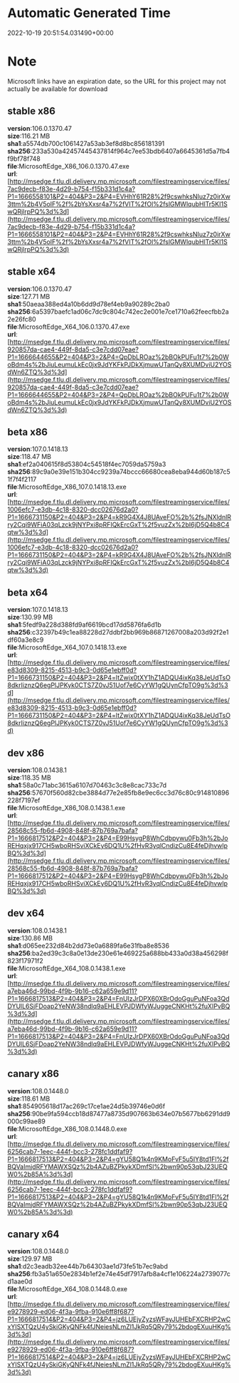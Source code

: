 # Automatic Generated Time
2022-10-19 20:51:54.031490+00:00

# Note
Microsoft links have an expiration date, so the URL for this project may not actually be available for download

## stable x86
**version**:106.0.1370.47  
**size**:116.21 MB  
**sha1**:a5574db700c1061427a53ab3ef8d8bc856181391  
**sha256**:233a530a42457445437814f964c7ee53bdb6407a6645361d5a7fb4f9bf78f748  
**file**:MicrosoftEdge_X86_106.0.1370.47.exe  
**url**:[http://msedge.f.tlu.dl.delivery.mp.microsoft.com/filestreamingservice/files/7ac9decb-f83e-4d29-b754-f15b331d1c4a?P1=1666558101&P2=404&P3=2&P4=EVHhY61R28%2f9cswhksNIuz7z0irXw3ttm%2b4V5oIF%2f%2bYsXxsr4a7%2fVIT%2fOl%2fslGMWlqubHlTr5KI1SwQRjlrpPQ%3d%3d](http://msedge.f.tlu.dl.delivery.mp.microsoft.com/filestreamingservice/files/7ac9decb-f83e-4d29-b754-f15b331d1c4a?P1=1666558101&P2=404&P3=2&P4=EVHhY61R28%2f9cswhksNIuz7z0irXw3ttm%2b4V5oIF%2f%2bYsXxsr4a7%2fVIT%2fOl%2fslGMWlqubHlTr5KI1SwQRjlrpPQ%3d%3d)  

## stable x64
**version**:106.0.1370.47  
**size**:127.71 MB  
**sha1**:50aeaa388ed4a10b6dd9d78ef4eb9a90289c2ba0  
**sha256**:6a5397baefc1ad06c7dc9c804c742ec2e001e7ce1710a62feecfbb2a2e26fc80  
**file**:MicrosoftEdge_X64_106.0.1370.47.exe  
**url**:[http://msedge.f.tlu.dl.delivery.mp.microsoft.com/filestreamingservice/files/920857da-cae4-449f-8da5-c3e7cdd07eae?P1=1666644655&P2=404&P3=2&P4=QpDbLROaz%2bBOkPUFu1t7%2b0WoBdm4s%2bJiuLeumuLkEc0jx9JdYKFkPJDkXjmuwUTanQy8XUMDviU2YOSdWn6ZTQ%3d%3d](http://msedge.f.tlu.dl.delivery.mp.microsoft.com/filestreamingservice/files/920857da-cae4-449f-8da5-c3e7cdd07eae?P1=1666644655&P2=404&P3=2&P4=QpDbLROaz%2bBOkPUFu1t7%2b0WoBdm4s%2bJiuLeumuLkEc0jx9JdYKFkPJDkXjmuwUTanQy8XUMDviU2YOSdWn6ZTQ%3d%3d)  

## beta x86
**version**:107.0.1418.13  
**size**:118.47 MB  
**sha1**:ef2a040615f8d53804c54518f4ec7059da5759a3  
**sha256**:89c9a0e39e151b304cc9239a74bccc66680cea8eba944d60b187c51f7f4f2117  
**file**:MicrosoftEdge_X86_107.0.1418.13.exe  
**url**:[http://msedge.f.tlu.dl.delivery.mp.microsoft.com/filestreamingservice/files/1006efc7-e3db-4c18-8320-dcc02676d2a0?P1=1666731150&P2=404&P3=2&P4=kR9G4X4J8UAveFO%2b%2fsJNXldnlRry2Cqi9WFiA03qLzck9jNYPxi8pRFIQkErcGxT%2f5vuzZx%2bI6jD5Q4b8C4qtw%3d%3d](http://msedge.f.tlu.dl.delivery.mp.microsoft.com/filestreamingservice/files/1006efc7-e3db-4c18-8320-dcc02676d2a0?P1=1666731150&P2=404&P3=2&P4=kR9G4X4J8UAveFO%2b%2fsJNXldnlRry2Cqi9WFiA03qLzck9jNYPxi8pRFIQkErcGxT%2f5vuzZx%2bI6jD5Q4b8C4qtw%3d%3d)  

## beta x64
**version**:107.0.1418.13  
**size**:130.99 MB  
**sha1**:5fedf9a228d388fd9af6619bcd17dd5876fa6d1b  
**sha256**:c32397b49c1ea88228d27ddbf2bb969b86871267008a203d92f2e1df60a3e8c9  
**file**:MicrosoftEdge_X64_107.0.1418.13.exe  
**url**:[http://msedge.f.tlu.dl.delivery.mp.microsoft.com/filestreamingservice/files/e83d8309-8215-4513-b9c3-0d65e1ebff0d?P1=1666731150&P2=404&P3=2&P4=ltZwjx0tXY1hZ1ADQU4ixKq38JeUdTsO8dkrIiznzQ6egPlJPKyk0CTS7Z0vJ51Uof7e6CyYW1gQUynCfpTO9g%3d%3d](http://msedge.f.tlu.dl.delivery.mp.microsoft.com/filestreamingservice/files/e83d8309-8215-4513-b9c3-0d65e1ebff0d?P1=1666731150&P2=404&P3=2&P4=ltZwjx0tXY1hZ1ADQU4ixKq38JeUdTsO8dkrIiznzQ6egPlJPKyk0CTS7Z0vJ51Uof7e6CyYW1gQUynCfpTO9g%3d%3d)  

## dev x86
**version**:108.0.1438.1  
**size**:118.35 MB  
**sha1**:58a0c71abc3615a6107d70463c3c8e8cac733c7d  
**sha256**:57670f560d82cbe3884d77e2e85fb8e9ec6cc3d76c80c914810896228f7197ef  
**file**:MicrosoftEdge_X86_108.0.1438.1.exe  
**url**:[http://msedge.f.tlu.dl.delivery.mp.microsoft.com/filestreamingservice/files/28568c55-fb6d-4908-848f-87b769a7bafa?P1=1666817512&P2=404&P3=2&P4=E99HsygP8WhCdbpywu0Fb3h%2bJoREHqxjx917CH5wboRHSviXCkEy6DQ1U%2fHvR3yqlCndizCu8E4feDjhvwlpBQ%3d%3d](http://msedge.f.tlu.dl.delivery.mp.microsoft.com/filestreamingservice/files/28568c55-fb6d-4908-848f-87b769a7bafa?P1=1666817512&P2=404&P3=2&P4=E99HsygP8WhCdbpywu0Fb3h%2bJoREHqxjx917CH5wboRHSviXCkEy6DQ1U%2fHvR3yqlCndizCu8E4feDjhvwlpBQ%3d%3d)  

## dev x64
**version**:108.0.1438.1  
**size**:130.86 MB  
**sha1**:d065ee232d84b2dd73e0a6889fa6e31fba8e8536  
**sha256**:ba2ed39c3c8a0e13de230e61e469225a688bb433a0d38a456298f823f17971f2  
**file**:MicrosoftEdge_X64_108.0.1438.1.exe  
**url**:[http://msedge.f.tlu.dl.delivery.mp.microsoft.com/filestreamingservice/files/a7eba46d-99bd-4f9b-9b16-c62a659e9d11?P1=1666817513&P2=404&P3=2&P4=FnUIzJrDPX60XBrOdoGguPuNFoa3QdDYUlL6SjFDoap2YeNW38ndlq9aEHLEVPJDWfyWJuggeCNKHt%2fuXIPvBQ%3d%3d](http://msedge.f.tlu.dl.delivery.mp.microsoft.com/filestreamingservice/files/a7eba46d-99bd-4f9b-9b16-c62a659e9d11?P1=1666817513&P2=404&P3=2&P4=FnUIzJrDPX60XBrOdoGguPuNFoa3QdDYUlL6SjFDoap2YeNW38ndlq9aEHLEVPJDWfyWJuggeCNKHt%2fuXIPvBQ%3d%3d)  

## canary x86
**version**:108.0.1448.0  
**size**:118.61 MB  
**sha1**:854905618d17ac269c17ce1ae24d5b39746e0d6f  
**sha256**:90be9fa594ccb18d87477a8735d907663b634e07b5677bb6291dd9000c99ae89  
**file**:MicrosoftEdge_X86_108.0.1448.0.exe  
**url**:[http://msedge.f.tlu.dl.delivery.mp.microsoft.com/filestreamingservice/files/6256cab7-1eec-444f-bcc3-278fc1ddfaf9?P1=1666817513&P2=404&P3=2&P4=gYU58Q1k4n9KMoFvF5u5IY8td1Fl%2fBQVaImjdRFYMAWXSQz%2b4AZuBZPkykXDmfSl%2bwn90p53qbJ23UEQW0%2b85A%3d%3d](http://msedge.f.tlu.dl.delivery.mp.microsoft.com/filestreamingservice/files/6256cab7-1eec-444f-bcc3-278fc1ddfaf9?P1=1666817513&P2=404&P3=2&P4=gYU58Q1k4n9KMoFvF5u5IY8td1Fl%2fBQVaImjdRFYMAWXSQz%2b4AZuBZPkykXDmfSl%2bwn90p53qbJ23UEQW0%2b85A%3d%3d)  

## canary x64
**version**:108.0.1448.0  
**size**:129.97 MB  
**sha1**:d2c3eadb32ee44b7b64303ae1d73fe51b7ec9abd  
**sha256**:fb3a51a650e2834b1ef2e74e45df7917afb8a4cf1e106224a2739077cd1aae0d  
**file**:MicrosoftEdge_X64_108.0.1448.0.exe  
**url**:[http://msedge.f.tlu.dl.delivery.mp.microsoft.com/filestreamingservice/files/e9278929-ed06-4f3a-9fba-910e6ff8f687?P1=1666817514&P2=404&P3=2&P4=jz6LUEjyZyzsWFayJUHEbFXCRHP2wCxYISXTQzU4ySkiGKyQNFk4fJNeiesNLmZl1JkRq5QRy79%2bdogEXuuHKg%3d%3d](http://msedge.f.tlu.dl.delivery.mp.microsoft.com/filestreamingservice/files/e9278929-ed06-4f3a-9fba-910e6ff8f687?P1=1666817514&P2=404&P3=2&P4=jz6LUEjyZyzsWFayJUHEbFXCRHP2wCxYISXTQzU4ySkiGKyQNFk4fJNeiesNLmZl1JkRq5QRy79%2bdogEXuuHKg%3d%3d)  

